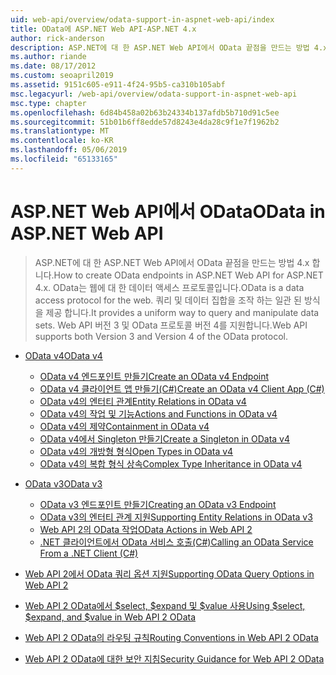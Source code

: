 ```yaml
---
uid: web-api/overview/odata-support-in-aspnet-web-api/index
title: OData에 ASP.NET Web API-ASP.NET 4.x
author: rick-anderson
description: ASP.NET에 대 한 ASP.NET Web API에서 OData 끝점을 만드는 방법 4.x
ms.author: riande
ms.date: 08/17/2012
ms.custom: seoapril2019
ms.assetid: 9151c605-e911-4f24-95b5-ca310b105abf
msc.legacyurl: /web-api/overview/odata-support-in-aspnet-web-api
msc.type: chapter
ms.openlocfilehash: 6d84b458a02b63b24334b137afdb5b710d91c5ee
ms.sourcegitcommit: 51b01b6ff8edde57d8243e4da28c9f1e7f1962b2
ms.translationtype: MT
ms.contentlocale: ko-KR
ms.lasthandoff: 05/06/2019
ms.locfileid: "65133165"
---
```

# <a name="odata-in-aspnet-web-api"></a><span data-ttu-id="9d0ef-103">ASP.NET Web API에서 OData</span><span class="sxs-lookup"><span data-stu-id="9d0ef-103">OData in ASP.NET Web API</span></span>

> <span data-ttu-id="9d0ef-104">ASP.NET에 대 한 ASP.NET Web API에서 OData 끝점을 만드는 방법 4.x 합니다.</span><span class="sxs-lookup"><span data-stu-id="9d0ef-104">How to create OData endpoints in ASP.NET Web API for ASP.NET 4.x.</span></span> <span data-ttu-id="9d0ef-105">OData는 웹에 대 한 데이터 액세스 프로토콜입니다.</span><span class="sxs-lookup"><span data-stu-id="9d0ef-105">OData is a data access protocol for the web.</span></span> <span data-ttu-id="9d0ef-106">쿼리 및 데이터 집합을 조작 하는 일관 된 방식을 제공 합니다.</span><span class="sxs-lookup"><span data-stu-id="9d0ef-106">It provides a uniform way to query and manipulate data sets.</span></span> <span data-ttu-id="9d0ef-107">Web API 버전 3 및 OData 프로토콜 버전 4를 지원합니다.</span><span class="sxs-lookup"><span data-stu-id="9d0ef-107">Web API supports both Version 3 and Version 4 of the OData protocol.</span></span>

- [<span data-ttu-id="9d0ef-108">OData v4</span><span class="sxs-lookup"><span data-stu-id="9d0ef-108">OData v4</span></span>](odata-v4/index.md)

    - [<span data-ttu-id="9d0ef-109">OData v4 엔드포인트 만들기</span><span class="sxs-lookup"><span data-stu-id="9d0ef-109">Create an OData v4 Endpoint</span></span>](odata-v4/create-an-odata-v4-endpoint.md)
    - [<span data-ttu-id="9d0ef-110">OData v4 클라이언트 앱 만들기(C#)</span><span class="sxs-lookup"><span data-stu-id="9d0ef-110">Create an OData v4 Client App (C#)</span></span>](odata-v4/create-an-odata-v4-client-app.md)
    - [<span data-ttu-id="9d0ef-111">OData v4의 엔터티 관계</span><span class="sxs-lookup"><span data-stu-id="9d0ef-111">Entity Relations in OData v4</span></span>](odata-v4/entity-relations-in-odata-v4.md)
    - [<span data-ttu-id="9d0ef-112">OData v4의 작업 및 기능</span><span class="sxs-lookup"><span data-stu-id="9d0ef-112">Actions and Functions in OData v4</span></span>](odata-v4/odata-actions-and-functions.md)
    - [<span data-ttu-id="9d0ef-113">OData v4의 제약</span><span class="sxs-lookup"><span data-stu-id="9d0ef-113">Containment in OData v4</span></span>](odata-v4/odata-containment-in-web-api-22.md)
    - [<span data-ttu-id="9d0ef-114">OData v4에서 Singleton 만들기</span><span class="sxs-lookup"><span data-stu-id="9d0ef-114">Create a Singleton in OData v4</span></span>](odata-v4/using-a-singleton-in-an-odata-endpoint-in-web-api-22.md)
    - [<span data-ttu-id="9d0ef-115">OData v4의 개방형 형식</span><span class="sxs-lookup"><span data-stu-id="9d0ef-115">Open Types in OData v4</span></span>](odata-v4/use-open-types-in-odata-v4.md)
    - [<span data-ttu-id="9d0ef-116">OData v4의 복합 형식 상속</span><span class="sxs-lookup"><span data-stu-id="9d0ef-116">Complex Type Inheritance in OData v4</span></span>](odata-v4/complex-type-inheritance-in-odata-v4.md)
- [<span data-ttu-id="9d0ef-117">OData v3</span><span class="sxs-lookup"><span data-stu-id="9d0ef-117">OData v3</span></span>](odata-v3/index.md)

    - [<span data-ttu-id="9d0ef-118">OData v3 엔드포인트 만들기</span><span class="sxs-lookup"><span data-stu-id="9d0ef-118">Creating an OData v3 Endpoint</span></span>](odata-v3/creating-an-odata-endpoint.md)
    - [<span data-ttu-id="9d0ef-119">OData v3의 엔터티 관계 지원</span><span class="sxs-lookup"><span data-stu-id="9d0ef-119">Supporting Entity Relations in OData v3</span></span>](odata-v3/working-with-entity-relations.md)
    - [<span data-ttu-id="9d0ef-120">Web API 2의 OData 작업</span><span class="sxs-lookup"><span data-stu-id="9d0ef-120">OData Actions in Web API 2</span></span>](odata-v3/odata-actions.md)
    - [<span data-ttu-id="9d0ef-121">.NET 클라이언트에서 OData 서비스 호출(C#)</span><span class="sxs-lookup"><span data-stu-id="9d0ef-121">Calling an OData Service From a .NET Client (C#)</span></span>](odata-v3/calling-an-odata-service-from-a-net-client.md)
- [<span data-ttu-id="9d0ef-122">Web API 2에서 OData 쿼리 옵션 지원</span><span class="sxs-lookup"><span data-stu-id="9d0ef-122">Supporting OData Query Options in Web API 2</span></span>](supporting-odata-query-options.md)
- [<span data-ttu-id="9d0ef-123">Web API 2 OData에서 $select, $expand 및 $value 사용</span><span class="sxs-lookup"><span data-stu-id="9d0ef-123">Using $select, $expand, and $value in Web API 2 OData</span></span>](using-select-expand-and-value.md)
- [<span data-ttu-id="9d0ef-124">Web API 2 OData의 라우팅 규칙</span><span class="sxs-lookup"><span data-stu-id="9d0ef-124">Routing Conventions in Web API 2 OData</span></span>](odata-routing-conventions.md)
- [<span data-ttu-id="9d0ef-125">Web API 2 OData에 대한 보안 지침</span><span class="sxs-lookup"><span data-stu-id="9d0ef-125">Security Guidance for Web API 2 OData</span></span>](odata-security-guidance.md)
